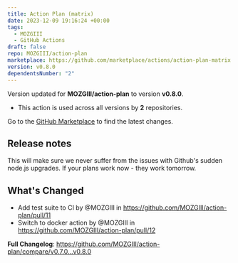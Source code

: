 ```yaml
---
title: Action Plan (matrix)
date: 2023-12-09 19:16:24 +00:00
tags:
  - MOZGIII
  - GitHub Actions
draft: false
repo: MOZGIII/action-plan
marketplace: https://github.com/marketplace/actions/action-plan-matrix
version: v0.8.0
dependentsNumber: "2"
---
```



Version updated for **MOZGIII/action-plan** to version **v0.8.0**.
- This action is used across all versions by **2** repositories.

Go to the [GitHub Marketplace](https://github.com/marketplace/actions/action-plan-matrix) to find the latest changes.

## Release notes

This will make sure we never suffer from the issues with Github's sudden node.js upgrades. If your plans work now - they work tomorrow.

## What's Changed
* Add test suite to CI by @MOZGIII in https://github.com/MOZGIII/action-plan/pull/11
* Switch to docker action by @MOZGIII in https://github.com/MOZGIII/action-plan/pull/12


**Full Changelog**: https://github.com/MOZGIII/action-plan/compare/v0.7.0...v0.8.0
